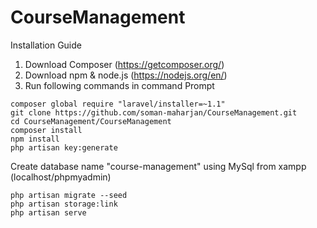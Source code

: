 # CourseManagement
Installation Guide
1. Download Composer (https://getcomposer.org/)
2. Download npm & node.js (https://nodejs.org/en/)
2. Run following commands in command Prompt
```
composer global require "laravel/installer=~1.1"
git clone https://github.com/soman-maharjan/CourseManagement.git
cd CourseManagement/CourseManagement
composer install
npm install
php artisan key:generate
```
Create database name "course-management" using MySql from xampp (localhost/phpmyadmin)

```
php artisan migrate --seed
php artisan storage:link
php artisan serve 
```
